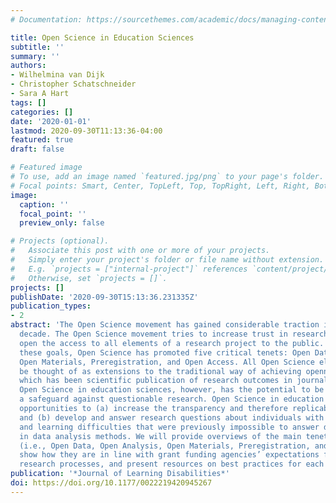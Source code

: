 ```yaml
---
# Documentation: https://sourcethemes.com/academic/docs/managing-content/

title: Open Science in Education Sciences
subtitle: ''
summary: ''
authors:
- Wilhelmina van Dijk
- Christopher Schatschneider
- Sara A Hart
tags: []
categories: []
date: '2020-01-01'
lastmod: 2020-09-30T11:13:36-04:00
featured: true
draft: false

# Featured image
# To use, add an image named `featured.jpg/png` to your page's folder.
# Focal points: Smart, Center, TopLeft, Top, TopRight, Left, Right, BottomLeft, Bottom, BottomRight.
image:
  caption: ''
  focal_point: ''
  preview_only: false

# Projects (optional).
#   Associate this post with one or more of your projects.
#   Simply enter your project's folder or file name without extension.
#   E.g. `projects = ["internal-project"]` references `content/project/deep-learning/index.md`.
#   Otherwise, set `projects = []`.
projects: []
publishDate: '2020-09-30T15:13:36.231335Z'
publication_types:
- 2
abstract: 'The Open Science movement has gained considerable traction in the last
  decade. The Open Science movement tries to increase trust in research results and
  open the access to all elements of a research project to the public. Central to
  these goals, Open Science has promoted five critical tenets: Open Data, Open Analysis,
  Open Materials, Preregistration, and Open Access. All Open Science elements can
  be thought of as extensions to the traditional way of achieving openness in science,
  which has been scientific publication of research outcomes in journals or books.
  Open Science in education sciences, however, has the potential to be much more than
  a safeguard against questionable research. Open Science in education science provides
  opportunities to (a) increase the transparency and therefore replicability of research
  and (b) develop and answer research questions about individuals with learning disabilities
  and learning difficulties that were previously impossible to answer due to complexities
  in data analysis methods. We will provide overviews of the main tenets of Open Science
  (i.e., Open Data, Open Analysis, Open Materials, Preregistration, and Open Access),
  show how they are in line with grant funding agencies’ expectations for rigorous
  research processes, and present resources on best practices for each of the tenets.'
publication: '*Journal of Learning Disabilities*'
doi: https://doi.org/10.1177/0022219420945267
---
```

